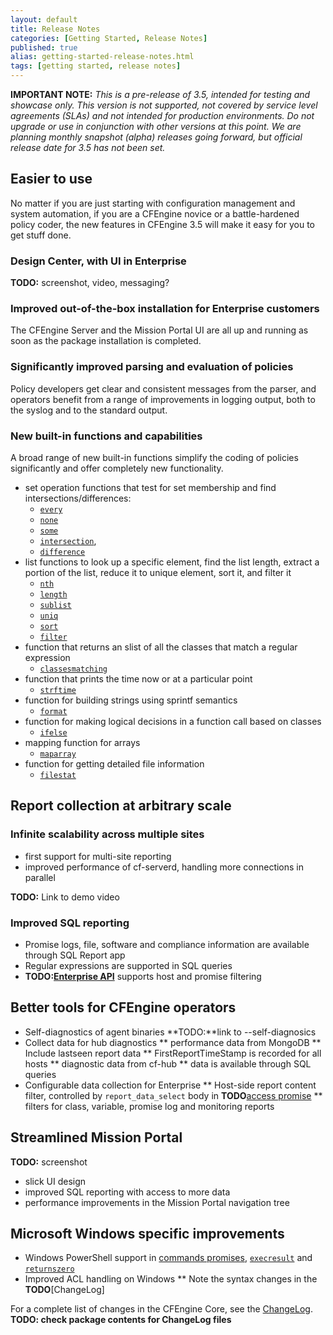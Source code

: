 ```yaml
---
layout: default
title: Release Notes 
categories: [Getting Started, Release Notes]
published: true
alias: getting-started-release-notes.html
tags: [getting started, release notes]
---
```


**IMPORTANT NOTE:** *This is a pre-release of 3.5, intended for testing and showcase only.
This version is not supported, not covered by service level agreements (SLAs) and not
intended for production environments. Do not upgrade or use in conjunction with other
versions at this point. We are planning monthly snapshot (alpha) releases going forward,
but official release date for 3.5 has not been set.*

<!--- move up when no longer a pre-release
-->

## Easier to use

No matter if you are just starting with configuration management and system automation,
if you are a CFEngine novice or a battle-hardened policy coder, the new features
in CFEngine 3.5 will make it easy for you to get stuff done.

### Design Center, with UI in Enterprise

**TODO:** screenshot, video, messaging?

### Improved out-of-the-box installation for Enterprise customers

The CFEngine Server and the Mission Portal UI are all up and running as soon
as the package installation is completed.

### Significantly improved parsing and evaluation of policies

Policy developers get clear and consistent messages from the parser,
and operators benefit from a range of improvements in logging output, both to
the syslog and to the standard output.

### New built-in functions and capabilities

A broad range of new built-in functions simplify the coding of policies
significantly and offer completely new functionality.

* set operation functions that test for set membership and find
    intersections/differences:
    * [`every`](reference-functions-every.html)
    * [`none`](reference-functions-none.html)
    * [`some`](reference-functions-every.html)
    * [`intersection`](reference-functions-intersection.html),
    * [`difference`](reference-functions-difference.html)
* list functions  to look up a specific element, find the list length, extract a
  portion of the list, reduce it to unique element, sort it, and filter it
    * [`nth`](reference-functions-nth.html)
    * [`length`](reference-functions-length.html)
    * [`sublist`](reference-functions-sublist.html)
    * [`uniq`](reference-functions-uniq.html)
    * [`sort`](reference-functions-sort.html)
    * [`filter`](reference-functions-filter.html)
* function that returns an slist of all the classes that match a regular
  expression
    * [`classesmatching`](reference-functions-classesmatching.html)
* function that prints the time now or at a particular point
    * [`strftime`](reference-functions-strftime.html)
* function for building strings using sprintf semantics
    * [`format`](reference-functions-format.html)
* function for making logical decisions in a function call based on classes
    * [`ifelse`](reference-functions-ifelse.html)
* mapping function for arrays
    * [`maparray`](reference-functions-maparray.html)
* function for getting detailed file information
    * [`filestat`](reference-functions-filestat.html)

## Report collection at arbitrary scale

### Infinite scalability across multiple sites

* first support for multi-site reporting
* improved performance of cf-serverd, handling more connections in parallel

**TODO:** Link to demo video

### Improved SQL reporting

* Promise logs, file, software and compliance information are available
  through SQL Report app
* Regular expressions are supported in SQL queries
* **TODO:[Enterprise API](reference-enterprise-api.html)** supports host
  and promise filtering

## Better tools for CFEngine operators

* Self-diagnostics of agent binaries **TODO:**link to --self-diagnosics
* Collect data for hub diagnostics
** performance data from MongoDB
** Include lastseen report data
** FirstReportTimeStamp is recorded for all hosts
** diagnostic data from cf-hub
** data is available through SQL queries
* Configurable data collection for Enterprise
** Host-side report content filter, controlled by `report_data_select` body
   in **TODO**[access promise](reference-bundles-for-server-access-in-server-promises.html)
** filters for class, variable, promise log and monitoring reports

## Streamlined Mission Portal

**TODO:** screenshot

* slick UI design
* improved SQL reporting with access to more data
* performance improvements in the Mission Portal navigation tree

## Microsoft Windows specific improvements

* Windows PowerShell support in [commands promises](reference-bundles-for-agent-commands-in-agent-promises.html),
  [`execresult`](reference-functions-execresult.html) and [`returnszero`](reference-functions-returnszero.html)
* Improved ACL handling on Windows
** Note the syntax changes in the **TODO**[ChangeLog]


For a complete list of changes in the CFEngine Core, see the
[ChangeLog](https://github.com/cfengine/core/blob/3.5.x/ChangeLog).
**TODO: check package contents for ChangeLog files**
